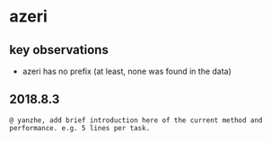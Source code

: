 # azeri
## key observations
* azeri has no prefix (at least, none was found in the data)
## 2018.8.3
    @ yanzhe, add brief introduction here of the current method and performance. e.g. 5 lines per task.
